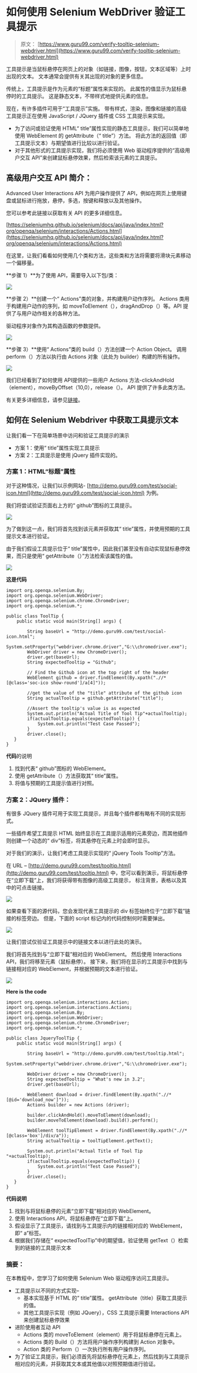 # 如何使用 Selenium WebDriver 验证工具提示

> 原文： [https://www.guru99.com/verify-tooltip-selenium-webdriver.html](https://www.guru99.com/verify-tooltip-selenium-webdriver.html)

工具提示是当鼠标悬停在网页上的对象（如链接，图像，按钮，文本区域等）上时出现的文本。 文本通常会提供有关其出现的对象的更多信息。

传统上，工具提示是作为元素的“标题”属性来实现的。 此属性的值显示为鼠标悬停时的工具提示。 这是静态文本，不带样式地提供元素的信息。

现在，有许多插件可用于“工具提示”实施。 带有样式，渲染，图像和链接的高级工具提示正在使用 JavaScript / JQuery 插件或 CSS 工具提示来实现。

*   为了访问或验证使用 HTML“ title”属性实现的静态工具提示，我们可以简单地使用 WebElement 的 getAttribute（“ title”）方法。 将此方法的返回值（即工具提示文本）与期望值进行比较以进行验证。
*   对于其他形式的工具提示实现，我们将必须使用 Web 驱动程序提供的“高级用户交互 API”来创建鼠标悬停效果，然后检索该元素的工具提示。

## 高级用户交互 API 简介：

Advanced User Interactions API 为用户操作提供了 API，例如在网页上使用键盘或鼠标进行拖放，悬停，多选，按键和释放以及其他操作。

您可以参考此链接以获取有关 API 的更多详细信息。

[https://seleniumhq.github.io/selenium/docs/api/java/index.html?org/openqa/selenium/interactions/Actions.html](https://seleniumhq.github.io/selenium/docs/api/java/index.html?org/openqa/selenium/interactions/Actions.html)

在这里，让我们看看如何使用几个类和方法，这些类和方法将需要将滑块元素移动一个偏移量。

**步骤 1）**为了使用 API​​，需要导入以下包/类：

![](img/7052db2c50934e9f2bf0cb4c291f8ea9.png)

**步骤 2）**创建一个“ Actions”类的对象，并构建用户动作序列。 Actions 类用于构建用户动作的序列，如 moveToElement（），dragAndDrop（）等。API 提供了与用户动作相关的各种方法。

驱动程序对象作为其构造函数的参数提供。

![](img/f5ee1d86c3250579872e8b3de340ba4c.png)

**步骤 3）**使用“ Actions”类的 build（）方法创建一个 Action Object。 调用 perform（）方法以执行由 Actions 对象（此处为 builder）构建的所有操作。

![](img/fddf41321e29e3cfffdfb3812edfb567.png)

我们已经看到了如何使用 API​​提供的一些用户 Actions 方法-clickAndHold（element），moveByOffset（10,0），release（）。 API 提供了许多此类方法。

有关更多详细信息，请参见[链接](https://seleniumhq.github.io/selenium/docs/api/java/index.html?org/openqa/selenium/interactions/Actions.html)。

## 如何在 Selenium Webdriver 中获取工具提示文本

让我们看一下在简单场景中访问和验证工具提示的演示

*   方案 1：使用“ title”属性实现工具提示
*   方案 2：工具提示是使用 jQuery 插件实现的。

### **方案 1：HTML“标题”属性**

对于这种情况，让我们以示例网站- [http://demo.guru99.com/test/social-icon.html](http://demo.guru99.com/test/social-icon.html) 为例。

我们将尝试验证页面右上方的“ github”图标的工具提示。

![](img/d8fd515b9d4bf54ff213f06906475989.png)

为了做到这一点，我们将首先找到该元素并获取其“ title”属性，并使用预期的工具提示文本进行验证。

由于我们假设工具提示位于“ title”属性中，因此我们甚至没有自动实现鼠标悬停效果，而只是使用“ getAttribute（）”方法检索该属性的值。

![](img/c22a53df316c966b7776a9e6f9fe58a1.png)

**这是代码**

```
import org.openqa.selenium.By;		
import org.openqa.selenium.WebDriver;		
import org.openqa.selenium.chrome.ChromeDriver;		
import org.openqa.selenium.*;		

public class ToolTip {				
    public static void main(String[] args) {									

        String baseUrl = "http://demo.guru99.com/test/social-icon.html";					
        System.setProperty("webdriver.chrome.driver","G:\\chromedriver.exe");					
        WebDriver driver = new ChromeDriver();					
        driver.get(baseUrl);					
        String expectedTooltip = "Github";	

        // Find the Github icon at the top right of the header		
        WebElement github = driver.findElement(By.xpath(".//*[@class='soc-ico show-round']/a[4]"));	

        //get the value of the "title" attribute of the github icon		
        String actualTooltip = github.getAttribute("title");	

        //Assert the tooltip's value is as expected 		
        System.out.println("Actual Title of Tool Tip"+actualTooltip);							
        if(actualTooltip.equals(expectedTooltip)) {							
            System.out.println("Test Case Passed");					
        }		
        driver.close();			
   }		
}		

```

**代码**的说明

1.  找到代表“ github”图标的 WebElement。
2.  使用 getAttribute（）方法获取其“ title”属性。
3.  将值与预期的工具提示值进行对照。

### 方案 2：JQuery 插件：

有很多 JQuery 插件可用于实现工具提示，并且每个插件都有略有不同的实现形式。

一些插件希望工具提示 HTML 始终显示在工具提示适用的元素旁边，而其他插件则创建一个动态的“ div”标签，将其悬停在元素上时会即时显示。

对于我们的演示，让我们考虑工具提示实现的“ jQuery Tools Tooltip”方法。

在 URL – [http://demo.guru99.com/test/tooltip.html](http://demo.guru99.com/test/tooltip.html) 中，您可以看到演示，将鼠标悬停在“立即下载”上，我们将获得带有图像的高级工具提示， 标注背景，表格以及其中的可点击链接。

![](img/1a7ab039c7fb290ba58f79617de1eab8.png)

如果查看下面的源代码，您会发现代表工具提示的 div 标签始终位于“立即下载”链接的标签旁边。 但是，下面的 script 标记内的代码控制何时需要弹出。

![](img/fb74a664354d6e1f50ce4a0833e90619.png)

让我们尝试仅验证工具提示中的链接文本以进行此处的演示。

我们将首先找到与“立即下载”相对应的 WebElement。 然后使用 Interactions API，我们将移至元素（鼠标悬停）。 接下来，我们将在显示的工具提示中找到与链接相对应的 WebElement，并根据预期的文本进行验证。

![](img/093be96559834edc6d3f79d5ea1e838f.png)

**Here is the code**

```
import org.openqa.selenium.interactions.Action;		
import org.openqa.selenium.interactions.Actions;		
import org.openqa.selenium.By;		
import org.openqa.selenium.WebDriver;		
import org.openqa.selenium.chrome.ChromeDriver;		
import org.openqa.selenium.*;		

public class JqueryToolTip {				
    public static void main(String[] args) {									

        String baseUrl = "http://demo.guru99.com/test/tooltip.html";					
        System.setProperty("webdriver.chrome.driver","G:\\chromedriver.exe");	

        WebDriver driver = new ChromeDriver();					
        String expectedTooltip = "What's new in 3.2";					
        driver.get(baseUrl);					

        WebElement download = driver.findElement(By.xpath(".//*[@id='download_now']"));							
        Actions builder = new Actions (driver);							

        builder.clickAndHold().moveToElement(download);					
        builder.moveToElement(download).build().perform(); 	

        WebElement toolTipElement = driver.findElement(By.xpath(".//*[@class='box']/div/a"));							
        String actualTooltip = toolTipElement.getText();			

        System.out.println("Actual Title of Tool Tip  "+actualTooltip);							
        if(actualTooltip.equals(expectedTooltip)) {							
            System.out.println("Test Case Passed");					
        }		
        driver.close();			
   }		
}		

```

**代码说明**

1.  找到与将鼠标悬停的元素“立即下载”相对应的 WebElement。
2.  使用 Interactions API，将鼠标悬停在“立即下载”上。
3.  假设显示了工具提示，请找到与工具提示内的链接相对应的 WebElement，即“ a”标签。
4.  根据我们存储在“ expectedToolTip”中的期望值，验证使用 getText（）检索到的链接的工具提示文本

### 摘要：

在本教程中，您学习了如何使用 Selenium Web 驱动程序访问工具提示。

*   工具提示以不同的方式实现–
    *   基本实现基于 HTML 的“ title”属性。 getAttribute（title）获取工具提示的值。
    *   其他工具提示实现（例如 JQuery），CSS 工具提示需要 Interactions API 来创建鼠标悬停效果
*   进阶使用者互动 API
    *   Actions 类的 moveToElement（element）用于将鼠标悬停在元素上。
    *   Actions 类的 Build（）方法将用户操作序列构建到 Action 对象中。
    *   Action 类的 Perform（）一次执行所有用户操作序列。
*   为了验证工具提示，我们必须首先将鼠标悬停在元素上，然后找到与工具提示相对应的元素，并获取其文本或其他值以对照预期值进行验证。